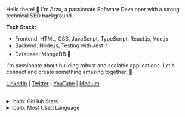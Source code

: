 Hello there! 👋 I'm Arzu, a passionate Software Developer with a strong technical SEO background.

**Tech Stack:**
- Frontend: HTML, CSS, JavaScript, TypeScript, React.js, Vue.js
- Backend: Node.js, Testing with Jest 🃏
- Database: MongoDB 🍃

I'm passionate about building robust and scalable applications. Let's connect and create something amazing together! 🚀

[LinkedIn](https://www.linkedin.com/in/arzucaner/) | [Twitter](https://twitter.com/arzuguneycaner) | [YouTube](https://www.youtube.com/channel/UCsK0v6RouRYb5I1Ny8flrOg) | [Medium](https://arzuguneycaner.medium.com/)

 <br />
 <details>
 <summary>:bulb: GitHub Stats</summary>
 <img src="https://github-readme-stats.vercel.app/api?username=arzucaner&show_icons=true&theme=dracula">
 </details>
 
 <details>
 <summary>:bulb: Most Used Language</summary>
 <img src="https://github-readme-stats.vercel.app/api/top-langs/?username=arzucaner&layout=compact">
 </details>                
